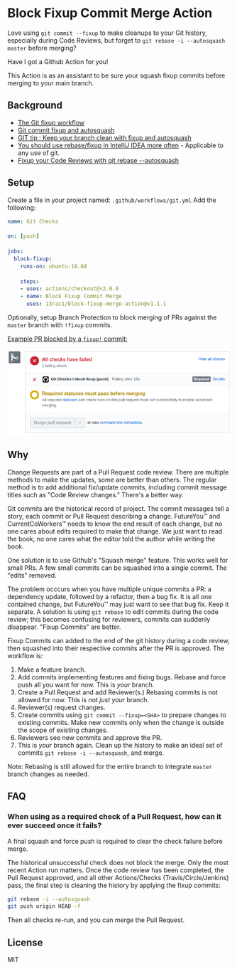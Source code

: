 # Block Fixup Commit Merge Action

Love using `git commit --fixup` to make cleanups to your Git history, especially
during Code Reviews, but forget to `git rebase -i --autosquash master` before
merging?

Have I got a Github Action for you!

This Action is as an assistant to be sure your squash fixup commits before
merging to your main branch.

## Background

* [The Git fixup workflow](https://dev.to/koffeinfrei/the-git-fixup-workflow-386d)
* [Git commit fixup and autosquash](https://blog.sebastian-daschner.com/entries/git-commit-fixup-autosquash)
* [GIT tip : Keep your branch clean with fixup and autosquash](https://fle.github.io/git-tip-keep-your-branch-clean-with-fixup-and-autosquash.html)
* [You should use rebase/fixup in IntelliJ IDEA more often](https://augustl.com/blog/2019/using_rebase_fixup_in_intellij_idea/) - Applicable to any use of git.
* [Fixup your Code Reviews with git rebase --autosquash](https://rietta.com/blog/git-rebase-autosquash-code-reviews/)

## Setup

Create a file in your project named: `.github/workflows/git.yml` Add the
following:

```yaml
name: Git Checks

on: [push]

jobs:
  block-fixup:
    runs-on: ubuntu-18.04

    steps:
    - uses: actions/checkout@v2.0.0
    - name: Block Fixup Commit Merge
      uses: 13rac1/block-fixup-merge-action@v1.1.1
```

Optionally, setup Branch Protection to block merging of PRs against the `master`
branch with `!fixup` commits.

[Example PR blocked by a `fixup!` commit:][example-pr]

[example-pr]:https://github.com/13rac1/block-fixup-merge-action/pull/1

[![PR merge blocked](images/block-fixup-example.png?raw=true)](images/block-fixup-example.png?raw=true)

## Why

Change Requests are part of a Pull Request code review. There are multiple
methods to make the updates, some are better than others. The regular method is
to add additional fix/update commits, including commit message titles such as
"Code Review changes." There's a better way.

Git commits are the historical record of project. The commit messages tell a
story, each commit or Pull Request describing a change. FutureYou™ and
CurrentCoWorkers™ needs to know the end result of each change, but no one
cares about edits required to make that change. We just want to read the book,
no one cares what the editor told the author while writing the book.

One solution is to use Github's "Squash merge" feature. This works well for
small PRs. A few small commits can be squashed into a single commit. The "edits"
removed.

The problem occcurs when you have multiple unique commits a PR: a dependency
update, followed by a refactor, then a bug fix. It is all one contained change,
but FutureYou™ may just want to see that bug fix. Keep it separate. A solution
is using `git rebase` to edit commits during the code review; this becomes
confusing for reviewers, commits can suddenly disappear. "Fixup Commits" are
better.

Fixup Commits can added to the end of the git history during a code review, then
squashed into their respective commits after the PR is approved. The workflow
is:

1. Make a feature branch.
2. Add commits implementing features and fixing bugs. Rebase and force push all
   you want for now. This is _your_ branch.
3. Create a Pull Request and add Reviewer(s.) Rebasing commits is not allowed
   for now. This is not _just your_ branch.
4. Reviewer(s) request changes.
5. Create commits using `git commit --fixup=<SHA>` to prepare changes to
   existing commits. Make new commits only when the change is outside the scope
   of existing changes.
6. Reviewers see new commits and approve the PR.
7. This is _your_ branch again. Clean up the history to make an ideal set of
   commits `git rebase -i --autosquash`, and merge.

Note: Rebasing is still allowed for the entire branch to integrate `master`
branch changes as needed.

## FAQ

### When using as a required check of a Pull Request, how can it ever succeed once it fails?

A final squash and force push is required to clear the check failure before merge.

The historical unsuccessful check does not block the merge. Only the most recent
Action run matters. Once the code review has been completed, the Pull Request
approved, and all other Actions/Checks (Travis/Circle/Jenkins) pass, the final
step is cleaning the history by applying the fixup commits:

```bash
git rebase -i --autosquash
git push origin HEAD -f
```

Then all checks re-run, and you can merge the Pull Request.

## License

MIT
